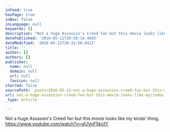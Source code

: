 ```yaml
---
inFeed: true
hasPage: true
inNav: false
inLanguage: null
keywords: []
description: "Not a huge Assassin's Creed fan but this movie looks like my kinda' thing. https://www.youtube.com/watch?v=gfJVoF5ko1Y"
datePublished: '2016-05-12T20:50:14.469Z'
dateModified: '2016-05-12T20:31:50.041Z'
title: ''
author: []
authors: []
publisher:
  name: null
  domain: null
  url: null
  favicon: null
starred: false
sourcePath: _posts/2016-05-12-not-a-huge-assassins-creed-fan-but-this-movie-looks-like-my.md
url: not-a-huge-assassins-creed-fan-but-this-movie-looks-like-my/index.html
_type: Article

---
```

Not a huge Assassin's Creed fan but this movie looks like my kinda' thing. https://www.youtube.com/watch?v=gfJVoF5ko1Y